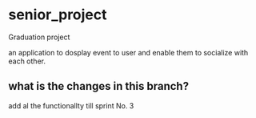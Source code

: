# senior_project

Graduation project

an application to dosplay event to user and enable them to socialize with each other.

## what is the changes in this branch?
add al the functionallty till sprint No. 3
